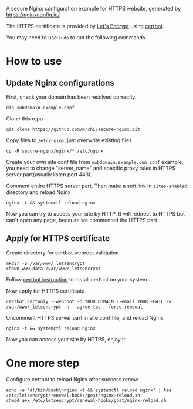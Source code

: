 A secure Nginx configuration example for HTTPS website, generated by https://nginxconfig.io/

The HTTPS certificate is provided by [Let's Encrypt](https://letsencrypt.org/) using [certbot](https://certbot.eff.org/).

You may need to use `sudo` to run the following commands.

# How to use

## Update Nginx configurations

First, check your domain has been resolved correctly.
```
dig subdomain.example.conf
```

Clone this repo
```
git clone https://github.com/mrchi/secure-nginx.git
```

Copy files to `/etc/nginx`, just overwrite existing files
```
cp -R secure-nginx/nginx/* /etc/nginx
```

Create your own site conf file from `subdomain.example.com.conf` example, you need to change "server_name" and specific proxy rules in HTTPS server part(usually listen port 443).

Comment entire HTTPS server part. Then make a soft link in `sites-enabled` directory and reload Nginx
```
nginx -t && systemctl reload nginx
```

Now you can try to access your site by HTTP. It will redirect to HTTPS but can't open any page, because we commented the HTTPS part.

## Apply for HTTPS certificate

Create directory for certbot webroot validation
```
mkdir -p /var/www/_letsencrypt
chown www-data /var/www/_letsencrypt
```

Follow [certbot instruction](https://certbot.eff.org/instructions) to install certbot on your system.

Now apply for HTTPS certificate
```
certbot certonly --webroot -d YOUR_DOMAIN --email YOUR_EMAIL -w /var/www/_letsencrypt -n --agree-tos --force-renewal
```

Uncomment HTTPS server part in site conf file, and reload Nginx
```
nginx -t && systemctl reload nginx
```

Now you can access your site by HTTPS, enjoy it!

# One more step

Configure certbot to reload Nginx after success renew
```
echo -e '#!/bin/bash\nnginx -t && systemctl reload nginx' | tee /etc/letsencrypt/renewal-hooks/post/nginx-reload.sh
chmod a+x /etc/letsencrypt/renewal-hooks/post/nginx-reload.sh
```
